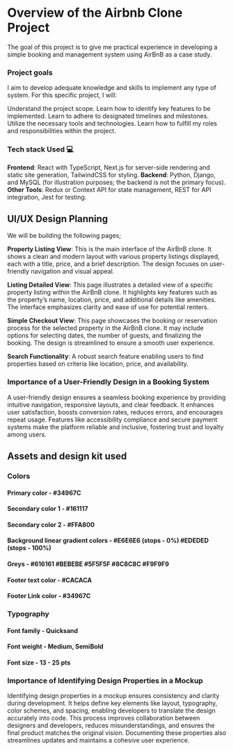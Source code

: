 # Overview of the Airbnb Clone Project
The goal of this project is to give me practical experience in developing a simple booking and management system using AirBnB as a case study. 

### Project goals
I aim to develop adequate knowledge and skills to implement any type of system. For this specific project, I will:

Understand the project scope.
Learn how to identify key features to be implemented.
Learn to adhere to designated timelines and milestones.
Utilize the necessary tools and technologies.
Learn how to fulfill my roles and responsibilities within the project.

### Tech stack Used 💻

**Frontend**: React with TypeScript, Next.js for server-side rendering and static site generation, TailwindCSS for styling.
**Backend**: Python, Django, and MySQL (for illustration purposes; the backend is not the primary focus).
**Other Tools**: Redux or Context API for state management, REST for API integration, Jest for testing.


## UI/UX Design Planning

We will be building the following pages;

**Property Listing View**: This is the main interface of the AirBnB clone. It shows a clean and modern layout with various property listings displayed, each with a title, price, and a brief description. The design focuses on user-friendly navigation and visual appeal.

**Listing Detailed View**: This page illustrates a detailed view of a specific property listing within the AirBnB clone. It highlights key features such as the property’s name, location, price, and additional details like amenities. The interface emphasizes clarity and ease of use for potential renters.

**Simple Checkout View**: This page showcases the booking or reservation process for the selected property in the AirBnB clone. It may include options for selecting dates, the number of guests, and finalizing the booking. The design is streamlined to ensure a smooth user experience.

**Search Functionality**: A robust search feature enabling users to find properties based on criteria like location, price, and availability.

### Importance of a User-Friendly Design in a Booking System

A user-friendly design ensures a seamless booking experience by providing intuitive navigation, responsive layouts, and clear feedback. It enhances user satisfaction, boosts conversion rates, reduces errors, and encourages repeat usage. Features like accessibility compliance and secure payment systems make the platform reliable and inclusive, fostering trust and loyalty among users.

## Assets and design kit used

### Colors
#### Primary color - #34967C
#### Secondary color 1 - #161117
#### Secondary color 2 - #FFA800
#### Background linear gradient colors - #E6E6E6 (stops - 0%) #EDEDED (stops - 100%)
#### Greys - #616161 #BEBEBE #5F5F5F #8C8C8C #F9F9F9
#### Footer text color - #CACACA 
#### Footer Link color - #34967C

### Typography

#### Font family - Quicksand
#### Font weight - Medium, SemiBold
#### Font size - 13 - 25 pts

### Importance of Identifying Design Properties in a Mockup

Identifying design properties in a mockup ensures consistency and clarity during development. It helps define key elements like layout, typography, color schemes, and spacing, enabling developers to translate the design accurately into code. This process improves collaboration between designers and developers, reduces misunderstandings, and ensures the final product matches the original vision. Documenting these properties also streamlines updates and maintains a cohesive user experience.

